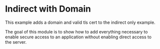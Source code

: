 # Indirect with Domain

This example adds a domain and valid tls cert to the indirect only example.

The goal of this module is to show how to add everything necessary to enable
 secure access to an application without enabling direct access to the server.
